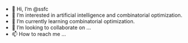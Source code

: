 - 👋 Hi, I’m @ssfc
- 👀 I’m interested in artificial intelligence and combinatorial optimization.
- 🌱 I’m currently learning combinatorial optimization.
- 💞️ I’m looking to collaborate on ...
- 📫 How to reach me ...

<!---
ssfc/ssfc is a ✨ special ✨ repository because its `README.md` (this file) appears on your GitHub profile.
You can click the Preview link to take a look at your changes.
--->
